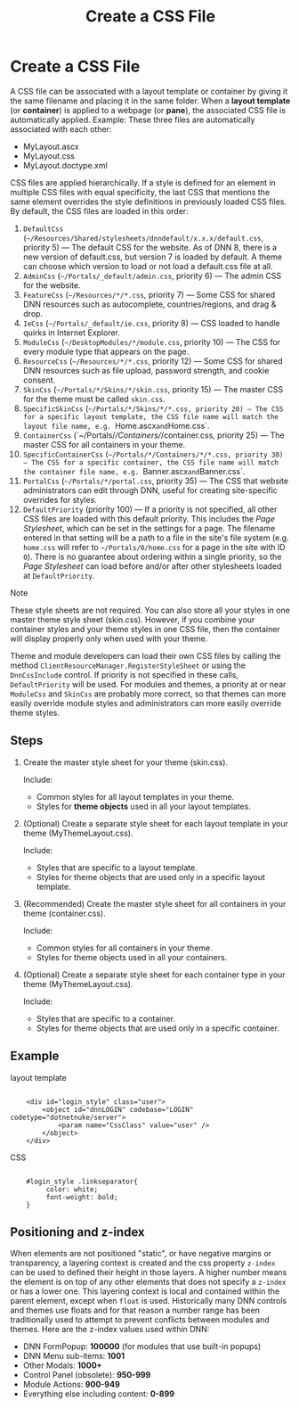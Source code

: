 ﻿---
uid: create-css
locale: en
title: Create a CSS File
dnnversion: 09.02.00
previous-topic: create-container
next-topic: create-doctype-xml
related-topics: themes
links: ["[W3C specifications on cascading and inheritance](https://www.w3.org/TR/css3-cascade/)","[DNN Wiki: DotNetNuke Skins](https://www.dnnsoftware.com/wiki/dotnetnuke-skins)","[DNN Professional Training: Creating HTML Skins](https://www.dnnsoftware.com/services/professional-training/training-videos-subscription/skinning-2-creating-html-skins)"]
---

# Create a CSS File

A CSS file can be associated with a layout template or container by giving it the same filename and placing it in the same folder. When a **layout template** (or **container**) is applied to a webpage (or **pane**), the associated CSS file is automatically applied. Example: These three files are automatically associated with each other:

*   MyLayout.ascx
*   MyLayout.css
*   MyLayout.doctype.xml

CSS files are applied hierarchically. If a style is defined for an element in multiple CSS files with equal specificity, the last CSS that mentions the same element overrides the style definitions in previously loaded CSS files. By default, the CSS files are loaded in this order:

1.  `DefaultCss` (`~/Resources/Shared/stylesheets/dnndefault/x.x.x/default.css`, priority 5) — The default CSS for the website.  As of DNN 8, there is a new version of default.css, but version 7 is loaded by default.  A theme can choose which version to load or not load a default.css file at all.
2.  `AdminCss` (`~/Portals/_default/admin.css`, priority 6) — The admin CSS for the website.
3.  `FeatureCss` (`~/Resources/*/*.css`, priority 7) — Some CSS for shared DNN resources such as autocomplete, countries/regions, and drag & drop.
4.  `IeCss` (`~/Portals/_default/ie.css`, priority 8) — CSS loaded to handle quirks in Internet Explorer.
5.  `ModuleCss` (`~/DesktopModules/*/module.css`, priority 10) — The CSS for every module type that appears on the page.
6.  `ResourceCss` (`~/Resources/*/*.css`, priority 12) — Some CSS for shared DNN resources such as file upload, password strength, and cookie consent.
7.  `SkinCss` (`~/Portals/*/Skins/*/skin.css`, priority 15) — The master CSS for the theme must be called `skin.css`.
8.  `SpecificSkinCss` (`~/Portals/*/Skins/*/*.css, priority 20) — The CSS for a specific layout template, the CSS file name will match the layout file name, e.g. `Home.ascx` and `Home.css`.
9.  `ContainerCss` (`~/Portals/*/Containers/*/container.css, priority 25) — The master CSS for all containers in your theme.
10.  `SpecificContainerCss` (`~/Portals/*/Containers/*/*.css, priority 30) — The CSS for a specific container, the CSS file name will match the container file name, e.g. `Banner.ascx` and `Banner.css`.
11.  `PortalCss` (`~/Portals/*/portal.css`, priority 35) — The CSS that website administrators can edit through DNN, useful for creating site-specific overrides for styles.
12.  `DefaultPriority` (priority 100) —  If a priority is not specified, all other CSS files are loaded with this default priority.  This includes the _Page Stylesheet_, which can be set in the settings for a page.  The filename entered in that setting will be a path to a file in the site's file system (e.g. `home.css` will refer to `~/Portals/0/home.css` for a page in the site with ID `0`).  There is no guarantee about ordering within a single priority, so the _Page Stylesheet_ can load before and/or after other stylesheets loaded at `DefaultPriority`.
> [!NOTE]
> These style sheets are not required. You can also store all your styles in one master theme style sheet (skin.css). However, if you combine your container styles and your theme styles in one CSS file, then the container will display properly only when used with your theme.
>
>  Theme and module developers can load their own CSS files by calling the method `ClientResourceManager.RegisterStyleSheet` or using the `DnnCssInclude` control.  If priority is not specified in these calls, `DefaultPriority` will be used.  For modules and themes, a priority at or near `ModuleCss` and `SkinCss` are probably more correct, so that themes can more easily override module styles and administrators can more easily override theme styles.

## Steps

1.  Create the master style sheet for your theme (skin.css).

    Include:

    *   Common styles for all layout templates in your theme.
    *   Styles for **theme objects** used in all your layout templates.

2.  (Optional) Create a separate style sheet for each layout template in your theme (MyThemeLayout.css).

    Include:

    *   Styles that are specific to a layout template.
    *   Styles for theme objects that are used only in a specific layout template.

3.  (Recommended) Create the master style sheet for all containers in your theme (container.css).

    Include:

    *   Common styles for all containers in your theme.
    *   Styles for theme objects used in all your containers.

4.  (Optional) Create a separate style sheet for each container type in your theme (MyThemeLayout.css).

    Include:

    *   Styles that are specific to a container.
    *   Styles for theme objects that are used only in a specific container.


## Example

layout template

```

    <div id="login_style" class="user">
        <object id="dnnLOGIN" codebase="LOGIN" codetype="dotnetnuke/server">
            <param name="CssClass" value="user" />
        </object>
    </div>

```

CSS

```

    #login_style .linkseparator{
         color: white;
         font-weight: bold;
    }

```

## Positioning and z-index
When elements are not positioned "static", or have negative margins or transparency, a layering context is created and the css property `z-index` can be used to defined their height in those layers. A higher number means the element is on top of any other elements that does not specify a `z-index` or has a lower one. This layering context is local and contained within the parent element, except when `float` is used. Historically many DNN controls and themes use floats and for that reason a number range has been traditionally used to attempt to prevent conflicts between modules and themes. Here are the z-index values used within DNN:

- DNN FormPopup: **100000** (for modules that use built-in popups)
- DNN Menu sub-items: **1001**
- Other Modals: **1000+**
- Control Panel (obsolete):  **950-999**
- Module Actions: **900-949**
- Everything else including content: **0-899**
